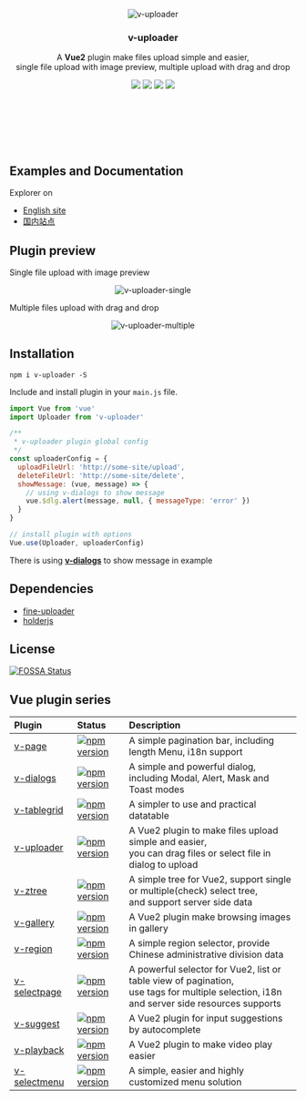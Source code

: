 <br><br>

<p align="center"><img src="https://terryz.gitee.io/image/v-uploader/v-uploader-single.png" alt="v-uploader"></p>

<h3 align="center">v-uploader</h3>

<p align="center">
  A <strong>Vue2</strong> plugin make files upload simple and easier, <br>
  single file upload with image preview, multiple upload with drag and drop
</p>

<p align="center">
  <a href="https://www.npmjs.com/package/v-uploader"><img src="https://img.shields.io/npm/v/v-uploader.svg"></a>
  <a href="https://mit-license.org/"><img src="https://img.shields.io/badge/license-MIT-brightgreen.svg"></a>
<a href="https://app.fossa.io/projects/git%2Bgithub.com%2FTerryZ%2Fv-uploader?ref=badge_shield" alt="FOSSA Status"><img src="https://app.fossa.io/api/projects/git%2Bgithub.com%2FTerryZ%2Fv-uploader.svg?type=shield"/></a>
  <a href="https://www.npmjs.com/package/v-uploader"><img src="https://img.shields.io/npm/dy/v-uploader.svg"></a>
</p>

<br><br><br><br><br>

## Examples and Documentation

Explorer on

- [English site](https://terryz.github.io/vue/#/upload)
- [国内站点](https://terryz.gitee.io/vue/#/upload)

## Plugin preview

Single file upload with image preview

<p align="center"><img src="https://terryz.github.io/image/v-uploader/v-uploader-single.png" alt="v-uploader-single" ></p>

Multiple files upload with drag and drop

<p align="center"><img src="https://terryz.github.io/image/v-uploader/v-uploader-multiple.png" alt="v-uploader-multiple" ></p>

## Installation

```
npm i v-uploader -S
```

Include and install plugin in your `main.js` file.

```js
import Vue from 'vue'
import Uploader from 'v-uploader'

/**
 * v-uploader plugin global config
 */
const uploaderConfig = {
  uploadFileUrl: 'http://some-site/upload',
  deleteFileUrl: 'http://some-site/delete',
  showMessage: (vue, message) => {
    // using v-dialogs to show message
    vue.$dlg.alert(message, null, { messageType: 'error' })
  }
}

// install plugin with options
Vue.use(Uploader, uploaderConfig)
```

There is using **[v-dialogs](https://github.com/TerryZ/v-dialogs)** to show message in example

## Dependencies

- [fine-uploader](https://github.com/FineUploader/fine-uploader)
- [holderjs](https://github.com/imsky/holder)

## License

[![FOSSA Status](https://app.fossa.io/api/projects/git%2Bgithub.com%2FTerryZ%2Fv-uploader.svg?type=large)](https://app.fossa.io/projects/git%2Bgithub.com%2FTerryZ%2Fv-uploader?ref=badge_large)

## Vue plugin series

| Plugin | Status | Description |
| :---------------- | :-- | :-- |
| [v-page](https://github.com/TerryZ/v-page) | [![npm version](https://img.shields.io/npm/v/v-page.svg)](https://www.npmjs.com/package/v-page) | A simple pagination bar, including length Menu, i18n support |
| [v-dialogs](https://github.com/TerryZ/v-dialogs) | [![npm version](https://img.shields.io/npm/v/v-dialogs.svg)](https://www.npmjs.com/package/v-dialogs) | A simple and powerful dialog, including Modal, Alert, Mask and Toast modes |
| [v-tablegrid](https://github.com/TerryZ/v-tablegrid) | [![npm version](https://img.shields.io/npm/v/v-tablegrid.svg)](https://www.npmjs.com/package/v-tablegrid) | A simpler to use and practical datatable |
| [v-uploader](https://github.com/TerryZ/v-uploader) | [![npm version](https://img.shields.io/npm/v/v-uploader.svg)](https://www.npmjs.com/package/v-uploader) | A Vue2 plugin to make files upload simple and easier, <br>you can drag files or select file in dialog to upload |
| [v-ztree](https://github.com/TerryZ/v-ztree) | [![npm version](https://img.shields.io/npm/v/v-ztree.svg)](https://www.npmjs.com/package/v-ztree) | A simple tree for Vue2, support single or multiple(check) select tree, <br>and support server side data |
| [v-gallery](https://github.com/TerryZ/v-gallery) | [![npm version](https://img.shields.io/npm/v/v-gallery.svg)](https://www.npmjs.com/package/v-gallery) | A Vue2 plugin make browsing images in gallery |
| [v-region](https://github.com/TerryZ/v-region) | [![npm version](https://img.shields.io/npm/v/v-region.svg)](https://www.npmjs.com/package/v-region) | A simple region selector, provide Chinese administrative division data |
| [v-selectpage](https://github.com/TerryZ/v-selectpage) | [![npm version](https://img.shields.io/npm/v/v-selectpage.svg)](https://www.npmjs.com/package/v-selectpage) | A powerful selector for Vue2, list or table view of pagination, <br>use tags for multiple selection, i18n and server side resources supports |
| [v-suggest](https://github.com/TerryZ/v-suggest) | [![npm version](https://img.shields.io/npm/v/v-suggest.svg)](https://www.npmjs.com/package/v-suggest) | A Vue2 plugin for input suggestions by autocomplete |
| [v-playback](https://github.com/TerryZ/v-playback) | [![npm version](https://img.shields.io/npm/v/v-playback.svg)](https://www.npmjs.com/package/v-playback) | A Vue2 plugin to make video play easier |
| [v-selectmenu](https://github.com/TerryZ/v-selectmenu) | [![npm version](https://img.shields.io/npm/v/v-selectmenu.svg)](https://www.npmjs.com/package/v-selectmenu) | A simple, easier and highly customized menu solution |
